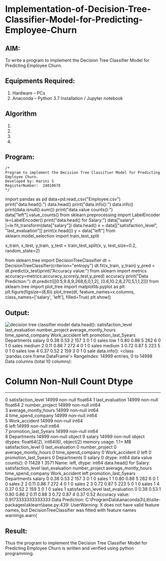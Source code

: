 # Implementation-of-Decision-Tree-Classifier-Model-for-Predicting-Employee-Churn

## AIM:
To write a program to implement the Decision Tree Classifier Model for Predicting Employee Churn.

## Equipments Required:
1. Hardware – PCs
2. Anaconda – Python 3.7 Installation / Jupyter notebook

## Algorithm
1. 
2. 
3. 
4. 

## Program:
```
/*
Program to implement the Decision Tree Classifier Model for Predicting Employee Churn.
Developed by: Harini S
RegisterNumber:  24010678
*/
```
import pandas as pd
data=pd.read_csv("Employee.csv")
print("data.head():")
data.head()
print("data.info():")
data.info()
print(data.isnull().sum())
print("data value counts():")
data["left"].value_counts()
from sklearn.preprocessing import LabelEncoder
le=LabelEncoder()
print("data.head() for Salary:")
data["salary" ]=le.fit_transform(data["salary"])
data.head()
x = data[["satisfaction_level", "last_evaluation"]]
print(x.head())
y = data["left"]
from sklearn.model_selection import train_test_split

x_train, x_test, y_train, y_test = train_test_split(x, y, test_size=0.2, random_state=2) 

from sklearn.tree import DecisionTreeClassifier
dt = DecisionTreeClassifier(criterion="entropy")
dt.fit(x_train, y_train)
y_pred = dt.predict(x_test)print("Accuracy value:")
from sklearn import metrics
accuracy=metrics.accuracy_score(y_test,y_pred)
accuracy
print("Data Prediction:")
dt.predict([[0.5,9.8,9,268,6,0,1,2], [0.6,10.2,8,270,5,1,1,2]])
from sklearn.tree import plot_tree
import matplotlib.pyplot as plt
plt.figure(figsize=(8,6))
plot_tree(dt, feature_names=x.columns, class_names=['salary', 'left'], filled=True)
plt.show()

## Output:
![decision tree classifier model](sam.png)
data.head():
satisfaction_level	last_evaluation	number_project	average_montly_hours	time_spend_company	Work_accident	left	promotion_last_5years	Departments	salary
0	0.38	0.53	2	157	3	0	1	0	sales	low
1	0.80	0.86	5	262	6	0	1	0	sales	medium
2	0.11	0.88	7	272	4	0	1	0	sales	medium
3	0.72	0.87	5	223	5	0	1	0	sales	low
4	0.37	0.52	2	159	3	0	1	0	sale
data.info():
<class 'pandas.core.frame.DataFrame'>
RangeIndex: 14999 entries, 0 to 14998
Data columns (total 10 columns):
 #   Column                 Non-Null Count  Dtype  
---  ------                 --------------  -----  
 0   satisfaction_level     14999 non-null  float64
 1   last_evaluation        14999 non-null  float64
 2   number_project         14999 non-null  int64  
 3   average_montly_hours   14999 non-null  int64  
 4   time_spend_company     14999 non-null  int64  
 5   Work_accident          14999 non-null  int64  
 6   left                   14999 non-null  int64  
 7   promotion_last_5years  14999 non-null  int64  
 8   Departments            14999 non-null  object 
 9   salary                 14999 non-null  object 
dtypes: float64(2), int64(6), object(2)
memory usage: 1.1+ MB
satisfaction_level       0
last_evaluation          0
number_project           0
average_montly_hours     0
time_spend_company       0
Work_accident            0
left                     0
promotion_last_5years    0
Departments              0
salary                   0
dtype: int64
data value counts():
0    11428
1     3571
Name: left, dtype: int64
data.head() for Salary:
satisfaction_level	last_evaluation	number_project	average_montly_hours	time_spend_company	Work_accident	left	promotion_last_5years	Departments	salary
0	0.38	0.53	2	157	3	0	1	0	sales	1
1	0.80	0.86	5	262	6	0	1	0	sales	2
2	0.11	0.88	7	272	4	0	1	0	sales	2
3	0.72	0.87	5	223	5	0	1	0	sales	1
4	0.37	0.52	2	159	3	0	1	0	sales	1
 satisfaction_level  last_evaluation
0                0.38             0.53
1                0.80             0.86
2                0.11             0.88
3                0.72             0.87
4                0.37             0.52
Accuracy value:
0.9173333333333333
Data Prediction:
C:\ProgramData\anaconda3\Lib\site-packages\sklearn\base.py:439: UserWarning: X does not have valid feature names, but DecisionTreeClassifier was fitted with feature names
  warnings.warn(
  
## Result:
Thus the program to implement the  Decision Tree Classifier Model for Predicting Employee Churn is written and verified using python programming.
